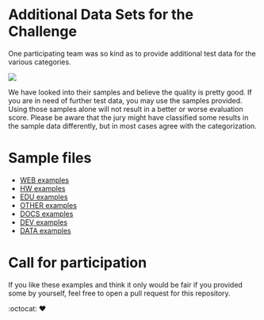 # Additional Data Sets for the Challenge

One participating team was so kind as to provide additional test data for the various categories.

![](https://camo.githubusercontent.com/f08021a3c40652e932c61ab2b4a004f3a57b8ff7/687474703a2f2f7261636b2e322e6d736863646e2e636f6d2f6d656469612f5a676b794d44457a4c7a41344c7a41314c7a59794c32467559326876636d3168626934324e6a4a6b5953356e6157594b63416c306148567459676b344e5442344f4455775067706c435770775a772f65333664313462642f3163302f616e63686f726d616e2e6a7067)

We have looked into their samples and believe the quality is pretty good.
If you are in need of further test data, you may use the samples provided.
Using those samples alone will not result in a better or worse evaluation score.
Please be aware that the jury might have classified some results in the sample data differently, but in most cases agree with the categorization.

# Sample files

- [WEB examples](WEB.txt)
- [HW examples](HW.txt)
- [EDU examples](EDU.txt)
- [OTHER examples](OTHER.txt)
- [DOCS examples](DOCS.txt)
- [DEV examples](DEV.txt)
- [DATA examples](DATA.txt)

# Call for participation

If you like these examples and think it only would be fair if you provided some by yourself, feel free to open a pull request for this repository.

:octocat: :heart:
